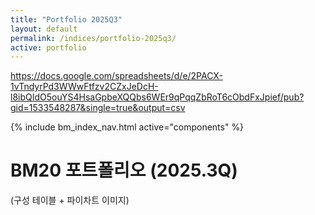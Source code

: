 ```yaml
---
title: "Portfolio 2025Q3"
layout: default
permalink: /indices/portfolio-2025q3/
active: portfolio
---
```

https://docs.google.com/spreadsheets/d/e/2PACX-1vTndyrPd3WWwFtfzv2CZxJeDcH-l8ibQIdO5ouYS4HsaGpbeXQQbs6WEr9qPqqZbRoT6cObdFxJpief/pub?gid=1533548287&single=true&output=csv

{% include bm_index_nav.html active="components" %}

# BM20 포트폴리오 (2025.3Q)
(구성 테이블 + 파이차트 이미지)
